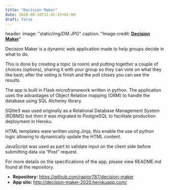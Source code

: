 ```yaml
---
title: "Decision Maker"
date: 2020-08-10T22:41:15+01:00
draft: false
---
```

header:
  image: "static/img/DM.JPG"
  caption: "Image credit: [**Decision Maker**](http://decision-maker-2020.herokuapp.com/)"

Decision Maker is a dynamic web application made to help groups decide in what to do. 

This is done by creating a topic (a room) and putting together a couple of choices (options), sharing it with your group so they can vote on what they like best; after the voting is finish and the poll closes you can see the results.

The app is built in Flask microframework written in python. The application uses the advantages of Object Relation mapping (ORM) to handle the database using SQL Alchemy library.

SQlite3 was used originally as a Relational Database Management System (RDBMS) but then it was migrated to PostgreSQL to facilitate production deployment in Heroku.

HTML templates were written using Jinja, this enable the use of python logic allowing to dynamically update the HTML content.

JavaScript was used as part to validate input on the client side before submitting data via “Post” request.

For more details on the specifications of the app, please view README.md found at the repository.
* **Repository:** https://github.com/raptor787/decision-maker   
* **App site:** http://decision-maker-2020.herokuapp.com/

